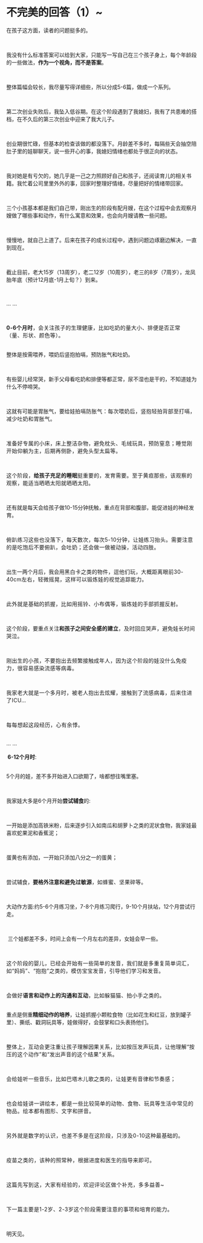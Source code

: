 # 不完美的回答（1）~

<p style="visibility: visible;"><span leaf="" style="visibility: visible;">在孩子这方面，读者的问题挺多的。</span></p><p style="visibility: visible;"><span leaf="" style="visibility: visible;"><br style="visibility: visible;"></span></p><p style="visibility: visible;"><span leaf="" style="visibility: visible;">我没有什么标准答案可以给到大家，只能写一写自己在三个孩子身上，每个年龄段的一些做法，</span><span style="font-weight: bold; visibility: visible;"><span leaf="" style="visibility: visible;">作为一个视角，而不是答案</span></span><span leaf="" style="visibility: visible;">。</span></p><p style="visibility: visible;"><span leaf="" style="visibility: visible;"><br style="visibility: visible;"></span></p><p style="visibility: visible;"><span leaf="" style="visibility: visible;">整体篇幅会较长，我尽量写得详细些，所以分成5-6篇，做成一个系列。</span></p><p style="visibility: visible;"><span leaf="" style="visibility: visible;"><br style="visibility: visible;"></span></p><p style="visibility: visible;"><span leaf="" style="visibility: visible;">第二次创业失败后，我坠入低谷期。在这个阶段遇到了我媳妇，我有了共患难的搭档，在不久后的第三次创业中迎来了我大儿子。</span></p><p style="visibility: visible;"><span leaf="" style="visibility: visible;"><br style="visibility: visible;"></span></p><p style="visibility: visible;"><span leaf="" style="visibility: visible;">创业期很忙碌，但基本的检查该做的都没落下。月龄差不多时，每隔些天会抽空陪肚子里的娃聊聊天，说一些开心的事，我媳妇情绪也都处于很正向的状态。</span></p><p style="visibility: visible;"><span leaf="" style="visibility: visible;"><br style="visibility: visible;"></span></p><p style="visibility: visible;"><span leaf="" style="visibility: visible;">我对她是有亏欠的，她几乎是一己之力照顾好自己和孩子，还阅读育儿的相关书籍。我忙着公司里里外外的事，回家时整理好情绪，尽量把好的情绪带回家。</span></p><p style="visibility: visible;"><span leaf="" style="visibility: visible;"><br style="visibility: visible;"></span></p><p style="visibility: visible;"><span leaf="" style="visibility: visible;">三个小孩基本都是我们自己带，刚出生的阶段有配月嫂，在这个过程中会去观察月嫂做了哪些事和动作，有什么寓意和效果，也会向月嫂请教一些问题。</span></p><p style="visibility: visible;"><span leaf="" style="visibility: visible;"><br style="visibility: visible;"></span></p><p style="visibility: visible;"><span leaf="" style="visibility: visible;">慢慢地，就自己上道了。后来在孩子的成长过程中，遇到问题边琢磨边解决，一直到现在。</span></p><p style="visibility: visible;"><span leaf="" style="visibility: visible;"><br style="visibility: visible;"></span></p><p style="visibility: visible;"><span leaf="" style="visibility: visible;">截止目前，老大15岁（13周岁），老二12岁（10周岁），老三的8岁（7周岁），龙凤胎年底（预计12月底-1月上旬？）到来。</span></p><p style="visibility: visible;"><span leaf="" style="visibility: visible;"><br style="visibility: visible;"></span></p><p style="visibility: visible;"><span leaf="" style="visibility: visible;">… …</span></p><p style="visibility: visible;"><span leaf="" style="visibility: visible;"><br style="visibility: visible;"></span></p><p style="visibility: visible;"><span style="background-color: transparent; letter-spacing: 0.034em; caret-color: var(--weui-BRAND); visibility: visible;"><span style="font-weight: bold; visibility: visible;"><span leaf="" style="visibility: visible;">0-6个月时</span></span><span leaf="" style="visibility: visible;">，会关注孩子的生理健康，比如吃奶的量大小、排便是否正常（量、形状、颜色等）。</span></span></p><p style="visibility: visible;"><span leaf="" style="visibility: visible;"><br style="visibility: visible;"></span><span leaf="" style="visibility: visible;">整体是按需喂养，喂奶后竖抱拍嗝，预防胀气和吐奶。</span></p><p style="visibility: visible;"><span leaf="" style="visibility: visible;"><br style="visibility: visible;"></span></p><p style="visibility: visible;"><span leaf="" style="visibility: visible;">有些婴儿经常哭，新手父母看吃奶和排便等都正常，尿不湿也是干的，不知道娃为什么不停啼哭。</span></p><p style="visibility: visible;"><span leaf="" style="visibility: visible;"><br style="visibility: visible;"></span></p><p style="visibility: visible;"><span leaf="" style="visibility: visible;">这就有可能是胃胀气，要给娃</span><span style="background-color: transparent; caret-color: var(--weui-BRAND); letter-spacing: 0.034em; visibility: visible;"><span leaf="" style="visibility: visible;">拍嗝防胀气：每次喂奶后，竖抱轻拍背部至打嗝，减少吐奶和胃胀气。&nbsp;</span></span></p><p style="visibility: visible;"><span style="background-color: transparent; caret-color: var(--weui-BRAND); letter-spacing: 0.034em; visibility: visible;"><span leaf="" style="visibility: visible;"><br style="visibility: visible;"></span></span></p><p style="visibility: visible;"><span style="background-color: transparent; caret-color: var(--weui-BRAND); letter-spacing: 0.034em; visibility: visible;"><span leaf="" style="visibility: visible;">准备好专属的小床，床上整洁杂物，避免枕头、毛绒玩具，预防窒息；睡觉刚开始仰躺为主，后期再侧卧，避免头型太扁等。</span></span><span leaf="" style="visibility: visible;"><br style="visibility: visible;"></span></p><p style="visibility: visible;"><span style="background-color: transparent; caret-color: var(--weui-BRAND); letter-spacing: 0.034em; visibility: visible;"><span leaf="" style="visibility: visible;"><br style="visibility: visible;"></span></span></p><p><span style="background-color: transparent;caret-color: var(--weui-BRAND);letter-spacing: 0.034em;"><span leaf="">这个阶段，</span><span style="font-weight: bold;"><span leaf="">给孩子充足的睡眠</span></span><span leaf="">挺重要的，发育需要。至于</span></span><span style="background-color: transparent;letter-spacing: 0.034em;caret-color: var(--weui-BRAND);"><span leaf="">黄疸那些，该观察的观察，能适当晒晒太阳就晒晒太阳。</span></span></p><p><span style="background-color: transparent;letter-spacing: 0.034em;caret-color: var(--weui-BRAND);"><span leaf=""><br></span></span></p><p><span leaf="">还有就是每天会给孩子做10-15分钟抚触，重点在背部和腹部，能促进娃的神经发育。&nbsp;</span></p><p><span leaf=""><br></span></p><p><span style="background-color: transparent;caret-color: var(--weui-BRAND);letter-spacing: 0.034em;"><span leaf="">俯趴练习这些也没落下，每天数次，每次5-10分钟，让娃练习抬头。需要注意的是吃饱后不要俯趴，会吐奶；还会做一做被动操，活动四肢。&nbsp;</span></span><span leaf=""><br></span></p><p><span style="background-color: transparent;caret-color: var(--weui-BRAND);letter-spacing: 0.034em;"><span leaf=""><br></span></span></p><p><span style="background-color: transparent;caret-color: var(--weui-BRAND);"><span leaf="">出生一两个月后，我会用</span></span><span style="background-color: transparent;caret-color: var(--weui-BRAND);letter-spacing: 0.034em;"><span leaf="">黑白卡之类的物件，逗他们玩，大概距离眼前30-40cm左右，轻微摇晃，这样可以锻炼娃的视觉追踪能力。&nbsp;</span></span></p><p><span style="background-color: transparent;caret-color: var(--weui-BRAND);letter-spacing: 0.034em;"><span leaf=""><br></span></span></p><p><span style="background-color: transparent;caret-color: var(--weui-BRAND);letter-spacing: 0.034em;"><span leaf="">此外就是基础的抓握，比如用摇铃、小布偶等，锻炼娃的手部抓握反射。&nbsp;</span></span></p><p><span style="background-color: transparent;caret-color: var(--weui-BRAND);letter-spacing: 0.034em;"><span leaf=""><br></span></span></p><p><span style="background-color: transparent;caret-color: var(--weui-BRAND);letter-spacing: 0.034em;"></span><span leaf="">这个阶段，要重点关注</span><span style="font-weight: bold;"><span leaf="">和孩子之间</span></span><span style="background-color: transparent;caret-color: var(--weui-BRAND);letter-spacing: 0.034em;"><span style="font-weight: bold;"><span leaf="">安全感的建立</span></span><span leaf="">，及时回应哭声，避免娃长时间哭泣。</span></span></p><p><span style="background-color: transparent;caret-color: var(--weui-BRAND);letter-spacing: 0.034em;"><span leaf=""><br></span></span></p><p><span style="background-color: transparent;caret-color: var(--weui-BRAND);letter-spacing: 0.034em;"><span leaf="">刚出生的小孩，不要抱出去频繁接触成年人，因为这个阶段的娃没什么免疫力，很容易感染流感等病毒。</span></span></p><p><span style="background-color: transparent;caret-color: var(--weui-BRAND);letter-spacing: 0.034em;"><span leaf=""><br></span></span></p><p><span style="background-color: transparent;caret-color: var(--weui-BRAND);letter-spacing: 0.034em;"><span leaf="">我家老大就是一个多月时，被老人抱出去炫耀，接触到了流感病毒，后来住进了ICU…</span></span></p><p><span leaf=""><br></span></p><p><span style="letter-spacing: 0.578px;"><span leaf="">每每想起这段经历，心有余悸。</span></span></p><p><span leaf=""><br></span><span leaf="">… …</span><span leaf=""><br></span><span leaf=""><br></span><span style="font-weight: bold;"><span leaf="">&nbsp;6-12个月时</span></span><span leaf="">:</span></p><p><span leaf=""><br></span><span leaf="">5个月的娃，差不多开始进入口欲期了，啥都想往嘴里塞。</span></p><p><span leaf=""><br></span></p><p><span leaf="">我家娃大多是6个月开始</span><span style="font-weight: bold;"><span leaf="">尝试辅食</span></span><span leaf="">的:</span></p><p><span leaf=""><br></span></p><p><span leaf="">一开始是添加高铁米粉，后来逐步引入如南瓜和胡萝卜之类的泥状食物，我家娃最喜欢蛇果泥和香蕉泥；</span></p><p><span leaf=""><br></span></p><p><span leaf="">蛋黄也有添加，一开始只添加八分之一的蛋黄；</span></p><p><span leaf=""><br></span></p><p><span leaf="">尝试辅食，</span><span style="font-weight: bold;"><span leaf="">要格外注意和</span></span><span style="background-color: transparent;letter-spacing: 0.034em;caret-color: var(--weui-BRAND);"><span style="font-weight: bold;"><span leaf="">避免过敏源</span></span><span leaf="">，如蜂蜜、坚果碎等。</span></span></p><p><span style="background-color: transparent;letter-spacing: 0.034em;caret-color: var(--weui-BRAND);"><span leaf=""><br></span></span></p><p><span leaf="">大动作方面:约5-6个月练习坐，7-8个月练习爬行，9-10个月扶站，12个月尝试行走。</span></p><p><span leaf=""><br></span></p><p><span leaf="">&nbsp;三个娃都差不多，时间上会有一个月左右的差异，女娃会早一些。</span></p><p><span style="background-color: transparent;caret-color: var(--weui-BRAND);letter-spacing: 0.034em;"><span leaf=""><br></span></span></p><p><span style="background-color: transparent;caret-color: var(--weui-BRAND);letter-spacing: 0.034em;"><span leaf="">这个阶段的婴儿，已经会开始有一些简单的发音，我们就是多重复简单词汇，如“妈妈”、“抱抱”之类的，模仿宝宝发音，引导他们学习和发音。&nbsp;</span></span></p><p><span style="background-color: transparent;caret-color: var(--weui-BRAND);letter-spacing: 0.034em;"><span leaf=""><br></span></span></p><p><span style="background-color: transparent;caret-color: var(--weui-BRAND);letter-spacing: 0.034em;"><span leaf="">会做好</span><span style="font-weight: bold;"><span leaf="">语言和动作上的沟通和互动</span></span><span leaf="">，比如躲猫猫、拍小手之类的。</span></span></p><p><span leaf=""><br></span><span leaf="">重点是侧重</span><span style="font-weight: bold;"><span leaf="">精细动作的培养</span></span><span leaf="">，让娃抓握小颗粒食物（比如花生和红豆，放到罐子里）、撕纸、戳洞玩具等，娃做得好，会鼓掌和口头表扬他们。</span></p><p><span style="background-color: transparent;caret-color: var(--weui-BRAND);letter-spacing: 0.034em;"><span leaf=""><br></span></span></p><p><span style="background-color: transparent;caret-color: var(--weui-BRAND);letter-spacing: 0.034em;"><span leaf="">整体上，互动会更注重让孩子理解因果关系，比如按压发声玩具，让他理解“按压的这个动作”和“发出声音的这个结果”关系。&nbsp;</span></span></p><p><span style="background-color: transparent;caret-color: var(--weui-BRAND);letter-spacing: 0.034em;"><span leaf=""><br></span></span></p><p><span style="background-color: transparent;caret-color: var(--weui-BRAND);letter-spacing: 0.034em;"><span leaf="">会给娃听一些音乐，比如巴塔木儿歌之类的，让娃更有音律和节奏感；</span></span></p><p><span style="background-color: transparent;caret-color: var(--weui-BRAND);letter-spacing: 0.034em;"><span leaf=""><br></span></span></p><p><span style="letter-spacing: 0.578px;"><span leaf="">也会给娃讲一讲绘本，都是一些比较简单的动物、食物、玩具等生活中常见的物品。绘本都有</span></span><span style="letter-spacing: 0.578px;background-color: transparent;caret-color: var(--weui-BRAND);"><span leaf="">图形、文字和拼音。</span></span></p><p><span style="letter-spacing: 0.578px;background-color: transparent;caret-color: var(--weui-BRAND);"><span leaf=""><br></span></span></p><p><span style="letter-spacing: 0.578px;"><span leaf="">另外就是数字的认识，也差不多是在这阶段，只涉及0-10这种最基础的。</span></span></p><p><span style="letter-spacing: 0.578px;"><span leaf=""><br></span></span></p><p><span style="letter-spacing: 0.578px;"><span leaf="">疫苗之类的，该种的照常种，根据进度和医生的指导来即可。</span></span></p><p><span style="letter-spacing: 0.578px;"><span leaf=""><br></span></span></p><p><span style="letter-spacing: 0.578px;"><span leaf="">这篇先写到这，大家有经验的，欢迎评论区做个补充，多多益善~</span></span></p><p><span style="background-color: transparent;letter-spacing: 0.578px;caret-color: var(--weui-BRAND);"><span leaf=""><br></span></span></p><p><span style="background-color: transparent;letter-spacing: 0.578px;caret-color: var(--weui-BRAND);"><span leaf="">下一篇主要是1-2岁、2-3岁这个阶段需要注意的事项和培育的能力。</span></span></p><p><span leaf=""><br></span></p><p><span leaf="">明天见。</span><span leaf=""><br></span></p><p style="display: none;"><mp-style-type data-value="10000"></mp-style-type></p>